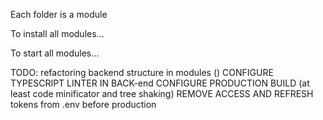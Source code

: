 Each folder is a module

To install all modules...

To start all modules...

TODO:
refactoring backend structure in modules ()
CONFIGURE TYPESCRIPT LINTER IN BACK-end
CONFIGURE PRODUCTION BUILD (at least code minificator and tree shaking)
REMOVE ACCESS AND REFRESH tokens from .env before production
